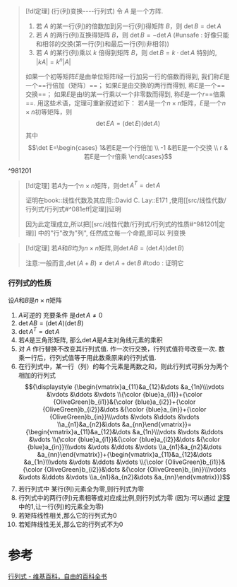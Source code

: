 



> [!dl定理] (行(列)变换----行列式)
> 令 $A$ 是一个方阵.
> 1. 若 $A$ 的某一行(列)的倍数加到另一行(列)得矩阵 $B$，则 $\det B = \det A$
> 2. 若 $A$ 的两行(列)互换得矩阵 $B$，则 $\det B=-\det A$ (#unsafe : 好像只能和相邻的交换(第一行(列)和最后一行(列)非相邻))
> 3. 若 $A$ 的某行(列)乘以 $k$ 倍得到矩阵 $B$，则 $\det B = k·\det A$
>    特别的, $|kA|=k^{n}|A|$
>    
>  如果一个初等矩阵$E$是由单位矩阵$I$经一行加另一行的倍数而得到, 我们称$E$是一个==行倍加（矩阵）==；
> 如果$E$是由交换$I$的两行而得到, 称$E$是一个==交换==；
> 如果$E$是由$I$的某一行乘以一个非零数而得到,  称$E$是一个$r$==倍乘==.
> 用这些术语，定理可重新叙述如下：
> 若$A$是一个$n\times n$矩阵，$E$是一个$n\times n$初等矩阵，则$$\det EA=(\det E)(\det A)$$
> 其中$$\det E=\begin{cases}
1&若E是一个行倍加 \\
-1 &若E是一个交换 \\
r &若E是一个r倍乘
\end{cases}$$

^981201

> [!dl定理] 
> 若$A$为一个$n\times n$矩阵，则$\det A^{T}=\det A$
> 
> 证明在book::线性代数及其应用::David C. Lay::E171 ,使用[[src/线性代数/行列式/行列式#^081eff|定理]]证明
> 
> 因为此定理成立,所以把[[src/线性代数/行列式/行列式的性质#^981201|定理]] 中的"行"改为"列", 任然成立每一个命题,即可以 列变换


> [!dl定理] 
> 若$A$和$B$均为$n\times n$矩阵,则$\det AB=(\det A)(\det B)$
> 
> 注意:一般而言,$\det (A+B)\neq \det A+\det B$
> #todo : 证明它


### 行列式的性质
设$A$和$B$是$n\times n$矩阵
1. $A$可逆的 充要条件 是$\det A\neq 0$ 
2. $\det AB=(\det A)(\det B)$
3. $\det A^{T}=\det A$
4. 若$A$是三角形矩阵, 那么$\det A$是$A$主对角线元素的乘积
5. 对 $A$ 作行替换不改变其行列式值. 作一次行交换，行列式值符号改变一次. 数乘一行后，行列式值等于用此数乘原来的行列式值.
6. 在行列式中，某一行（列）的每个元素是两数之和，则此行列式可拆分为两个相加的行列式
   $${\displaystyle {\begin{vmatrix}a_{11}&a_{12}&\dots &a_{1n}\\\vdots &\vdots &\ddots &\vdots \\{\color {blue}a_{i1}}+{\color {OliveGreen}b_{i1}}&{\color {blue}a_{i2}}+{\color {OliveGreen}b_{i2}}&\dots &{\color {blue}a_{in}}+{\color {OliveGreen}b_{in}}\\\vdots &\vdots &\ddots &\vdots \\a_{n1}&a_{n2}&\dots &a_{nn}\end{vmatrix}}={\begin{vmatrix}a_{11}&a_{12}&\dots &a_{1n}\\\vdots &\vdots &\ddots &\vdots \\{\color {blue}a_{i1}}&{\color {blue}a_{i2}}&\dots &{\color {blue}a_{in}}\\\vdots &\vdots &\ddots &\vdots \\a_{n1}&a_{n2}&\dots &a_{nn}\end{vmatrix}}+{\begin{vmatrix}a_{11}&a_{12}&\dots &a_{1n}\\\vdots &\vdots &\ddots &\vdots \\{\color {OliveGreen}b_{i1}}&{\color {OliveGreen}b_{i2}}&\dots &{\color {OliveGreen}b_{in}}\\\vdots &\vdots &\ddots &\vdots \\a_{n1}&a_{n2}&\dots &a_{nn}\end{vmatrix}}}$$
7. 若行列式中 某行(列)元素全为零,则行列式为零
8. 行列式中的两行(列)元素相等或对应成比例,则行列式为零
    (因为:可以通过 [定理](app://obsidian.md/src/%E7%BA%BF%E6%80%A7%E4%BB%A3%E6%95%B0-/%E7%9F%A9%E9%98%B5%E4%B8%8E%E8%A1%8C%E5%88%97%E5%BC%8F/%E8%A1%8C%E5%88%97%E5%BC%8F%E7%9A%84%E6%80%A7%E8%B4%A8#^981201)中的1,让一行(列)的元素全为零)
9. 若矩阵线性相关,那么它的行列式为$0$
10. 若矩阵线性无关,那么它的行列式不为$0$

# 参考
[行列式 - 维基百科，自由的百科全书](https://zh.wikipedia.org/wiki/%E8%A1%8C%E5%88%97%E5%BC%8F#%E8%A1%8C%E5%88%97%E5%BC%8F%E7%9A%84%E6%80%A7%E8%B3%AA)

